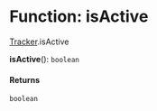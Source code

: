# Function: isActive

[Tracker](/auto-docs/reactive/modules/Tracker.md).isActive

**isActive**(): `boolean`

#### Returns

`boolean`
